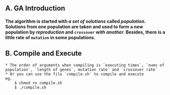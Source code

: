## A. GA Introduction
#### The algorithm is started with _a set of solutions_ called *population*. Solutions from one population are taken and used to form a new population by _reproduction_ and _`crossover` with another_. Besides, there is a little rate of `mutation` in some populations.

## B. Compile and Execute
	* The order of arguments when compiling is `executing times`, `nums of population`, `length of genes`, mutation rate` and `crossover rate`
	* Or you can use the file `compile.sh` to compile and execute
	eg. 
		$ chmod +x compile.sh
		$ ./compile.sh




